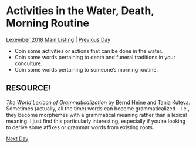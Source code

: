 # Activities in the Water, Death, Morning Routine
[Lexember 2018 Main Listing](toc_lex18.md) | [Previous Day](../w2/14)

+ Coin some activities or actions that can be done in the water.
+ Coin some words pertaining to death and funeral traditions in your conculture.
+ Coin some words pertaining to someone’s morning routine.

## RESOURCE!

_[The World Lexicon of Grammaticalization](https://drive.google.com/file/d/1GnnviuRidkxgM3xQQbgWCkpzTWpecvpH/view?usp=sharing)_ by Bernd Heine and Tania Kuteva. Sometimes (actually, all the time) words can become grammaticalized - i.e., they become morphemes with a grammatical meaning rather than a lexical meaning. I just find this particularly interesting, especially if you’re looking to derive some affixes or grammar words from existing roots.

[Next Day](16)
